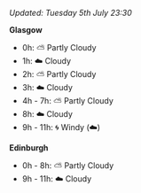 *Updated: Tuesday 5th July 23:30*

**Glasgow**

* 0h: :partly_sunny: Partly Cloudy
* 1h: :cloud: Cloudy
* 2h: :partly_sunny: Partly Cloudy
* 3h: :cloud: Cloudy
* 4h - 7h: :partly_sunny: Partly Cloudy
* 8h: :cloud: Cloudy
* 9h - 11h: :cyclone: Windy (:cloud:)

**Edinburgh**

* 0h - 8h: :partly_sunny: Partly Cloudy
* 9h - 11h: :cloud: Cloudy
